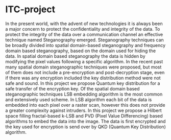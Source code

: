 # ITC-project
In the present world, with the advent of new technologies it is always been a major concern to protect the confidentiality and integrity of the data. To protect the integrity of the data over a communication channel an effective technique named Steganography emerged. Steganography techniques can be broadly divided into spatial domain-based steganography and frequency domain based steganography, based on the domain used for hiding the data. In spatial domain based steganography the data is hidden by modifying the pixel values following a specific algorithm. 
In the recent past many spatial domain steganographic techniques were proposed, but most of them does not include a pre-encryption and post-decryption stage, even if there was any encryption included the key distribution method were not safe and sound. In this project we propose Quantum key distribution for a safe transfer of the encryption key. Of the spatial domain based steganographic techniques LSB embedding algorithm is the most common and extensively used scheme. In LSB algorithm each bit of the data is embedded into each pixel over a raster scan, however this does not provide a greater complexity against intruders. In this project we propose a Hilbert space filling fractal-based k-LSB and PVD (Pixel Value Differencing) based algorithms to embed the data into the image. The data is first encrypted and the key used for encryption is send over by QKD (Quantum Key Distribution) algorithm.
